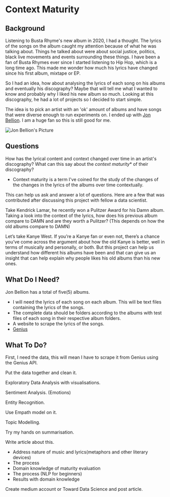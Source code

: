 # Context Maturity
## Background
Listening to Busta Rhyme's new album in 2020, I had a thought. The lyrics of the songs on the album caught my attention because of what he was talking about. Things he talked about were about social justice, politics, black live movements and events surrounding these things. I have been a fan of Busta Rhymes ever since I started listening to Hip Hop, which is a long time ago. This made me wonder how much his lyrics have changed since his first album, mixtape or EP.

So I had an idea, how about analysing the lyrics of each song on his albums and eventually his discography? Maybe that will tell me what I wanted to know and probably why I liked his new album so much. Looking at this discography, he had a lot of projects so I decided to start simple. 

The idea is to pick an artist with an 'ok' amount of albums and have songs that were diverse enough to run experiments on. I ended up with [Jon Bellion](http://www.jonbellion.com/). I am a huge fan so this is still good for me.

![Jon Bellion's Picture](https://static.billboard.com/files/media/02-jon-bellion-press-2020-cr-Dexter-Findley-billboard-1548-compressed.jpg)

## Questions
How has the lyrical content and context changed over time in an artist's discography? What can this say about the *context maturity** of their discography?

* Context maturity is a term I've coined for the study of the changes of the changes in the lyrics of the albums over time contextually.

This can help us ask and answer a lot of questions. Here are a few that was contributed after discussing this project with fellow a data scientist.

Take Kendrick Lamar, he recently won a Pulitzer Award for his Damn album. Taking a look into the context of the lyrics, how does his previous album compare to DAMN and are they worth a Pulitzer? (This depends on how the old albums compare to DAMN) 

Let’s take Kanye West. If you’re a Kanye fan or even not, there’s a chance you’ve come across the argument about how the old Kanye is better, well in terms of musically and personally, or both. But this project can help us understand how different his albums have been and that can give us an insight that can help explain why people likes his old albums than his new ones.

## What Do I Need?
Jon Bellion has a total of five(5) albums. 

- I will need the lyrics of each song on each album. This will be text files containing the lyrics of the songs.
- The complete data should be folders according to the albums with test files of each song in their respective album folders.
- A website to scrape the lyrics of the songs.
- [Genius](https://genius.com/)

## What To Do?
First, I need the data, this will mean I have to scrape it from Genius using the Genius API. 

Put the data together and clean it.

Exploratory Data Analysis with visualisations.

Sentiment Analysis. (Emotions)

Entity Recognition. 

Use Empath model on it. 

Topic Modelling.

Try my hands on summarisation.

Write article about this.

- Address nature of music and lyrics(metaphors and other literary devices)
- The process
- Domain knowledge of maturity evaluation
- The process (NLP for beginners)
- Results with domain knowledge

Create medium account or Toward Data Science and post article.
